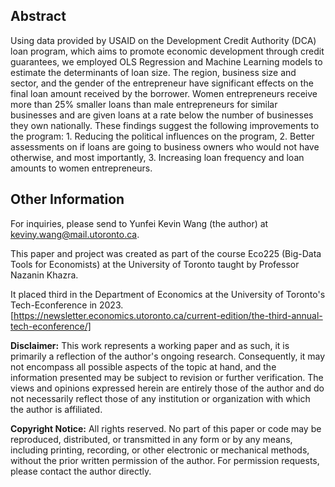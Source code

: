 ## Abstract
Using data provided by USAID on the Development Credit Authority (DCA) loan program, which
aims to promote economic development through credit guarantees, we employed OLS Regression and
Machine Learning models to estimate the determinants of loan size. The region, business size and
sector, and the gender of the entrepreneur have significant effects on the final loan amount received by
the borrower. Women entrepreneurs receive more than 25% smaller loans than male entrepreneurs for
similar businesses and are given loans at a rate below the number of businesses they own nationally. These
findings suggest the following improvements to the program: 1. Reducing the political influences on the
program, 2. Better assessments on if loans are going to business owners who would not have otherwise,
and most importantly, 3. Increasing loan frequency and loan amounts to women entrepreneurs.

## Other Information
For inquiries, please send to Yunfei Kevin Wang (the author) at keviny.wang@mail.utoronto.ca.

This paper and project was created as part of the course Eco225 (Big-Data Tools for Economists) at the University of Toronto taught by Professor Nazanin Khazra.

It placed third in the Department of Economics at the University of Toronto's Tech-Econference in 2023. [https://newsletter.economics.utoronto.ca/current-edition/the-third-annual-tech-econference/]

**Disclaimer:** This work represents a working paper and as such, it is primarily a reflection of the author's ongoing research. Consequently, it may not encompass all possible aspects of the topic at hand, and the information presented may be subject to revision or further verification. The views and opinions expressed herein are entirely those of the author and do not necessarily reflect those of any institution or organization with which the author is affiliated.

**Copyright Notice:** All rights reserved. No part of this paper or code may be reproduced, distributed, or transmitted in any form or by any means, including printing, recording, or other electronic or mechanical methods, without the prior written permission of the author. For permission requests, please contact the author directly.



